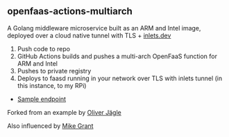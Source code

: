 ## openfaas-actions-multiarch

A Golang middleware microservice built as an ARM and Intel image, deployed over a cloud native tunnel with TLS + [inlets.dev](https://docs.inlets.dev)

1) Push code to repo
2) GitHub Actions builds and pushes a multi-arch OpenFaaS function for ARM and Intel
3) Pushes to private registry
4) Deploys to faasd running in your network over TLS with inlets tunnel (in this instance, to my RPi)

* [Sample endpoint](https://faasd.exit.openfaas.pro/function/go-example)

Forked from an example by [Oliver Jägle](https://github.com/mrsimpson)

Also influenced by [Mike Grant](https://twitter.com/mike_grant_/status/1234522382049607682)
